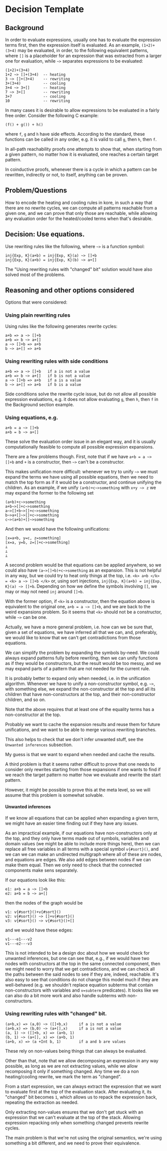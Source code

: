 Decision Template
=================

Background
----------

In order to evaluate expressions, usually one has to evaluate the
expression terms first, then the expression itself is evaluated. As
an example, `(1+2)+(3+4)` may be evaluated, in order, to the following
equivalent patterns, where `[]` is a placeholder for an expression that was extracted from a larger one for evaluation, while `~>` separates expressions
to be evaluated:
```
(1+2)+(3+4)
1+2 ~> []+(3+4)  -- heating
3 ~> []+(3+4)    -- rewriting
3+(3+4)          -- cooling
3+4 ~> 3+[]      -- heating
7 ~> 3+[]        -- rewriting
3+7              -- cooling
10               -- rewriting
```

In many cases it is desirable to allow expressions to be evaluated in a fairly
free order. Consider the following C example:
```
(f() + g()) + h()
```
where `f`, `g` and `h` have side effects. According to the standard, these
functions can be called in any order, e.g. it is valid to call `g`, then `h`,
then `f`.

In all-path reachability proofs one attempts to show that, when starting from
a given pattern, no matter how it is evaluated, one reaches a certain
target pattern.

In coinductive proofs, whenever there is a cycle in which a pattern can be
rewritten, indirectly or not, to itself, anything can be proven.

Problem/Questions
-----------------

How to encode the heating and cooling rules in kore, in such a way that there
are no rewrite cycles, we can compute all patterns reachable from a given one,
and we can prove that only those are reachable, while allowing any evaluation
order for the heated/cooled terms when that's desirable.

Decision: Use equations.
------------------------

Use rewriting rules like the following, where `~>` is a function symbol:

```
inj{Exp, K}(a+b) = inj{Exp, K}(a) ~> []+b
inj{Exp, K}(a+b) = inj{Exp, K}(b) ~> a+[]
```

The "Using rewriting rules with "changed" bit" solution would have also
solved most of the problems.

Reasoning and other options considered
--------------------------------------

Options that were considered:

### Using plain rewriting rules

Using rules like the following generates rewrite cycles:
```
a+b => a ~> []+b
a+b => b ~> a+[]
a ~> []+b => a+b
b ~> a+[] => a+b
```

### Using rewriting rules with side conditions

```
a+b => a ~> []+b   if a is not a value
a+b => b ~> a+[]   if b is not a value
a ~> []+b => a+b   if a is a value
b ~> a+[] => a+b   if b is a value
```

Side conditions solve the rewrite cycle issue, but do not allow all possible
expression evaluations, e.g. it does not allow evaluating `g`, then `h`, then
`f` in the Background section example.

### Using equations, e.g.
```
a+b = a ~> []+b
a+b = b ~> a+[]
```

These solve the evaluation order issue in an elegant way, and it is
usually computationally feasible to compute all possible expression expansions.

There are a few problems though. First, note that if we have
`a+b = a ~> []+b` and `+` is a constructor, then `~>` can't be a constructor.

This makes unification more difficult: whenever we try to unify `~>` we must
expand the terms we have using all possible equations, then we need to match
the top form as if it would be a constructor, and continue unifying the
children. As an example, if we unify `(a+b)+c~>something` with `x+y ~> z`
we may expand the former to the following set
```
(a+b)+c~>something
a+b~>[]+c~>something
a~>[]+b~>[]+c~>something
b~>a+[]~>[]+c~>something
c~>(a+b)+[]~>something
```
And then we would have the following unifications:
```
[x=a+b, y=c, z=something]
[x=a, y=b, z=[]+c~>something]
⊥
⊥
⊥
```

A second problem would be that equations can be applied anywhere, so we could
also have `(a~>[]+b)+c~>something` as an expansion. This is not helpful in any
way, but we could try to heat only things at the top, i.e.
`<k> a+b </k> = <k> a ~> []+b </k>` or, using sort injections,
`inj{Exp, K}(a+b) = inj{Exp, K}(a) ~> []+b`. Depending on how we define
the symbols involving `[]`, we may or may not need `inj` around `[]+b`.

With the former option, if `<k>` is a constructor, then the
equation above is equivalent to the original one, `a+b = a ~> []+b`, and we
are back to the weird expansions problem. So it seems that `<k>` should
not be a constructor, while `~>` can be one.

Actually, we have a more general problem, i.e. how can we be sure that,
given a set of equations, we have inferred all that we can, and, preferably,
we would like to know that we can't get contradictions from those equations.

We can simplify the problem by expanding the symbols by-need. We could
always expand patterns fully before rewriting, then we can unify functions
as if they would be constructors, but the result would be too messy, and
we may expand parts of a pattern that are not needed for the current rule.

It is probably better to expand only when needed, i.e. in the
unification algorithm. Whenever we have to unify a non-constructor symbol, e.g.
`~>`, with something else, we expand the non-constructor at the top
and all its children that have non-constructors at the top, and their
non-constructor children, and so on.

Note that the above requires that at least one of the equality terms has
a non-constructor at the top.

Probably we want to cache the expansion results and reuse them for future
unifications, and we want to be able to merge various rewriting branches.

This also helps to check that we don't infer unwanted stuff, see the
`Unwanted inferences` subsection.

My guess is that we want to expand when needed and cache the results.

A third problem is that it seems rather difficult to prove that one needs
to consider only rewrites starting from those expansions if one wants to
find if we reach the target pattern no matter how we evaluate and rewrite
the start pattern.

However, it might be possible to prove this at the meta level, so we
will assume that this problem is somewhat solvable.

#### Unwanted inferences

If we know all equations that can be applied when expanding a given term,
we might have an easier time finding out if they have any issues.

As an impractical example, if our equations have non-constructors
only at the top, and they only have terms made out of symbols,
variables and domain values (we might be able to include more things here),
then we can replace all free variables in all terms with a special symbol
`v{#sort}()`, and we can we can make an undirected multigraph where
all of these are nodes, and equations are edges. We also
add edges between nodes if we can make them equal. Then we only need to check
that the connected components make sens separately.

If our equations look like this:
```
e1: a+b = a ~> []+b
e2: a+b = b ~> a+[]
```
then the nodes of the graph would be
```
v1: v{#sort}()+v{#sort}()
v2: v{#sort}() ~> []+v{#sort}()
v3: v{#sort}() ~> v{#sort}()+[]
```
and we would have these edges:
```
v1---e1---v2
v1---e2---v3
```

This is not intended to be a design doc about how we would check for
unwanted inferences, but one can see that, e.g., if we would have
two nodes with constructors at the top in the same connected component,
then we might need to worry that we get contradictions, and we can check all
the paths between the said nodes to see if they are, indeed, reachable. It's
also easy to see that conditions do not change this model much if they are
well-behaved (e.g. we shouldn't replace equation subterms that contain
non-constructors with variables and `v=subterm` predicates).
It looks like we can also do a bit more work and also handle subterms
with non-constructors.

### Using rewriting rules with "changed" bit.

```
(a+b,x) => (a,0) ~> ([]+b,x)     if a is not a value
(a+b,x) => (b,0) ~> (a+[],x)     if a is not a value
(a, 1) ~> ([]+b, x) => (a+b, 1)
(b, 1) ~> (a+[], x) => (a+b, 1)
(a+b, x) => (a +Int b, 1)        if a and b are values
```

These rely on non-values being things that can always be evaluated.

Other than that, note that we allow decomposing an expression in any way
possible, as long as we are not extracting values, while we allow
recomposing it only if something changed. Any time we do a non heating/cooling
rewrite, we mark the term as "changed".

From a start expression, we can always extract the expression that we want to
evaluate first at the top of the evaluation stack. After evaluating it, its
"changed" bit becomes `1`, which allows us to repack the expression back,
repeating the extraction as needed.

Only extracting non-values ensures that we don't get stuck with an expression
that we can't evaluate at the top of the stack. Allowing expression repacking
only when something changed prevents rewrite cycles.

The main problem is that we're not using the original semantics, we're using
something a bit different, and we need to prove their equivalence.
